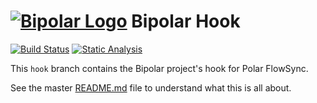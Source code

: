# [![Bipolar Logo](https://raw.githubusercontent.com/pcolby/bipolar/main/qrc/icon/bipolar30.png)](#) Bipolar Hook

[![Build Status](https://github.com/pcolby/bipolar/actions/workflows/build.yaml/badge.svg?branch=hook)](https://github.com/pcolby/bipolar/actions/workflows/build.yaml?query=branch%3Ahook)
[![Static Analysis](https://github.com/pcolby/bipolar/actions/workflows/static.yaml/badge.svg?branch=hook)](https://github.com/pcolby/bipolar/actions/workflows/static.yaml?query=branch%3Ahook)

This `hook` branch contains the Bipolar project's hook for Polar FlowSync.

See the master [README.md](https://github.com/pcolby/bipolar) file to
understand what this is all about.
